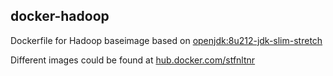 ## docker-hadoop
Dockerfile for Hadoop baseimage based on [openjdk:8u212-jdk-slim-stretch](https://hub.docker.com/_/openjdk)

Different images could be found at [hub.docker.com/stfnltnr](https://hub.docker.com/r/stfnltnr/hadoop/tags)
